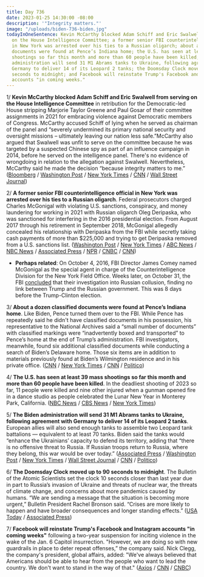```yaml
---
title: Day 736
date: 2023-01-25 14:30:00 -08:00
description: '"Integrity matters."'
image: "/uploads/biden-736-biden.jpg"
todayInOneSentence: Kevin McCarthy blocked Adam Schiff and Eric Swalwell from serving
  on the House Intelligence Committee; a former senior FBI counterintelligence official
  in New York was arrested over his ties to a Russian oligarch; about a dozen classified
  documents were found at Pence’s Indiana home; the U.S. has seen at least 39 mass
  shootings so far this month and more than 60 people have been killed; the Biden
  administration will send 31 M1 Abrams tanks to Ukraine, following agreement with
  Germany to deliver 14 of its Leopard 2 tanks; the Doomsday Clock moved up to 90
  seconds to midnight; and Facebook will reinstate Trump's Facebook and Instagram
  accounts "in coming weeks."
---
```


1/ **Kevin McCarthy blocked Adam Schiff and Eric Swalwell from serving on the House Intelligence Committee** in retribution for the Democratic-led House stripping Marjorie Taylor Greene and Paul Gosar of their committee assignments in 2021 for embracing violence against Democratic members of Congress. McCarthy accused Schiff of lying when he served as chairman of the panel and “severely undermined its primary national security and oversight missions – ultimately leaving our nation less safe.”McCarthy also argued that Swalwell was unfit to serve on the committee because he was targeted by a suspected Chinese spy as part of an influence campaign in 2014, before he served on the intelligence panel. There's no evidence of wrongdoing in relation to the allegation against Swalwell. Nevertheless, McCarthy said he made the decision “because integrity matters to me.” ([Bloomberg](https://www.bloomberg.com/news/articles/2023-01-25/mccarthy-blocks-democrats-schiff-swalwell-from-house-intelligence-panel?sref=MIBMEEoj) / [Washington Post](https://www.washingtonpost.com/politics/2023/01/24/mccarthy-will-block-democrats-schiff-eric-swalwell-intelligence-committee/) / [New York Times](https://www.nytimes.com/2023/01/24/us/politics/mccarthy-schiff-swalwell-committee.html) / [CNN](https://www.cnn.com/2023/01/24/politics/mccarthy-democrats-schiff-swalwell-intelligence-committee) / [Wall Street Journal](https://www.wsj.com/articles/mccarthy-kicks-two-democrats-off-house-intelligence-panel-11674618668?mod=djemalertNEWS))

2/ **A former senior FBI counterintelligence official in New York was arrested over his ties to a Russian oligarch**. Federal prosecutors charged Charles McGonigal with violating U.S. sanctions, conspiracy, and money laundering for working in 2021 with Russian oligarch Oleg Deripaska, who was sanctioned for interfering in the 2016 presidential election. From August 2017 through his retirement in September 2018, McGonigal allegedly concealed his relationship with Deripaska from the FBI while secretly taking cash payments of more than $225,000 and trying to get Deripaska removed from a U.S. sanctions list. ([Washington Post](https://www.washingtonpost.com/national-security/2023/01/23/mcgonigal-deripaska-indictment-fbi/) / [New York Times](https://www.nytimes.com/2023/01/23/nyregion/fbi-money-laundering-charles-mcgonigal.html) / [ABC News](https://abcnews.go.com/US/former-fbi-official-charles-mcgonigal-arrested-ties-russian/story?id=96609658) / [NBC News](https://www.nbcnews.com/politics/national-security/ex-counterintel-head-fbi-new-york-mcgonigal-arrested-rcna66995) / [Associated Press](https://apnews.com/article/politics-russia-government-us-federal-bureau-of-investigation-new-york-city-indictments-62b7235c9d6b7cf11af41ffc16caa38e) / [NPR](https://www.npr.org/2023/01/23/1150797242/former-fbi-agent-charles-mcgonigal-russian-oligarch-oleg-deripaska) / [CNBC](https://www.cnbc.com/2023/01/23/former-fbi-agent-charles-mcgonigal-arrested-for-russia-sanctions-violations.html) / [CNN](https://www.cnn.com/2023/01/23/politics/fbi-official-charles-mcgonigal/index.html))

* **Perhaps related**: On October 4, 2016, FBI Director James Comey named McGonigal as the special agent in charge of the Counterintelligence Division for the New York Field Office. Weeks later, on October 31, the FBI [concluded](https://www.nytimes.com/2016/11/01/us/politics/fbi-russia-election-donald-trump.html) that their investigation into Russian collusion, finding no link between Trump and the Russian government. This was 8 days before the Trump-Clinton election.

3/ **About a dozen classified documents were found at Pence’s Indiana home**. Like Biden, Pence turned them over to the FBI. While Pence has repeatedly said he didn't have classified documents in his possession, his representative to the National Archives said a “small number of documents” with classified markings were “inadvertently boxed and transported” to Pence’s home at the end of Trump’s administration. FBI investigators, meanwhile, found six additional classified documents while conducting a search of Biden’s Delaware home. Those six items are in addition to materials previously found at Biden’s Wilmington residence and in his private office. ([CNN](https://www.cnn.com/2023/01/24/politics/pence-classified-documents-fbi/index.html) / [New York Times](https://www.nytimes.com/2023/01/24/us/politics/mike-pence-classified-documents.html) / [CNN](https://www.cnn.com/2023/01/21/politics/white-house-documents/index.html) / [Politico](https://www.politico.com/news/2023/01/24/mike-pence-had-classified-documents-at-home-turned-them-over-00079228))

4/ **The U.S. has seen at least 39 mass shootings so far this month and more than 60 people have been killed**. In the deadliest shooting of 2023 so far, 11 people were killed and nine other injured when a gunman opened fire in a dance studio as people celebrated the Lunar New Year in Monterey Park, California. ([NBC News](https://www.nbcnews.com/news/us-news/us-seen-least-39-mass-shootings-just-24-days-far-year-data-shows-rcna67133) / [CBS News](https://www.cbsnews.com/news/39-mass-shootings-first-23-days-of-year/) / [New York Times](https://www.nytimes.com/2023/01/24/us/mass-shootings-january.html))

5/ **The Biden administration will send 31 M1 Abrams tanks to Ukraine, following agreement with Germany to deliver 14 of its Leopard 2 tanks**. European allies will also send enough tanks to assemble two Leopard tank battalions — equivalent to at least 70 tanks. Biden said the tanks would “enhance the Ukrainians’ capacity to defend its territory, adding that “there is no offensive threat to Russia. If Russian troops return to Russia, where they belong, this war would be over today.” ([Associated Press](https://apnews.com/article/russia-ukraine-war-german-tanks-435da2221bf452a8aae9d2e58d23acae) / [Washington Post](https://www.washingtonpost.com/world/2023/01/25/germany-leopard-tanks-abrams-ukraine/) / [New York Times](https://www.nytimes.com/live/2023/01/25/world/russia-ukraine-news) / [Wall Street Journal](https://www.wsj.com/articles/germany-agrees-to-send-tanks-to-ukraine-11674643787?mod=djemalertNEWS) / [CNN](https://www.cnn.com/europe/live-news/russia-ukraine-war-news-1-25-23/index.html) / [Politico](https://www.politico.com/news/2023/01/25/u-s-to-send-31-abrams-tanks-to-ukraine-in-major-reversal-00079437))

6/ **The Doomsday Clock moved up to 90 seconds to midnight**. The Bulletin of the Atomic Scientists set the clock 10 seconds closer than last year due in part to Russia’s invasion of Ukraine and threats of nuclear war, the threats of climate change, and concerns about more pandemics caused by humans. “We are sending a message that the situation is becoming more urgent,” Bulletin President Rachel Bronson said. “Crises are more likely to happen and have broader consequences and longer standing effects.” ([USA Today](https://apnews.com/article/putin-science-maryland-mary-robinson-ireland-df763dc6847e8478a2032a4ddc926539) / [Associated Press](https://www.usatoday.com/in-depth/news/nation/2023/01/24/doomsday-clock-2023-time-announced/11026446002/))

7/ **Facebook will reinstate Trump's Facebook and Instagram accounts "in coming weeks"** following a two-year suspension for inciting violence in the wake of the Jan. 6 Capitol insurrection. "However, we are doing so with new guardrails in place to deter repeat offenses,” the company said. Nick Clegg, the company's president, global affairs, added: "We've always believed that Americans should be able to hear from the people who want to lead the country. We don't want to stand in the way of that." ([Axios](https://www.axios.com/2023/01/25/trump-meta-facebook-instagram-social-media) / [CNN](https://www.cnn.com/2023/01/25/tech/meta-facebook-trump-decision) / [CNBC](https://www.cnbc.com/2023/01/25/facebook-will-reinstate-trump-after-two-year-ban.html))